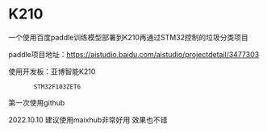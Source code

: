 # K210
一个使用百度paddle训练模型部署到K210再通过STM32控制的垃圾分类项目

paddle项目地址：https://aistudio.baidu.com/aistudio/projectdetail/3477303

使用开发板：亚博智能K210

           STM32F103ZET6
           
           
第一次使用github

2022.10.10
建议使用maixhub非常好用 效果也不错
